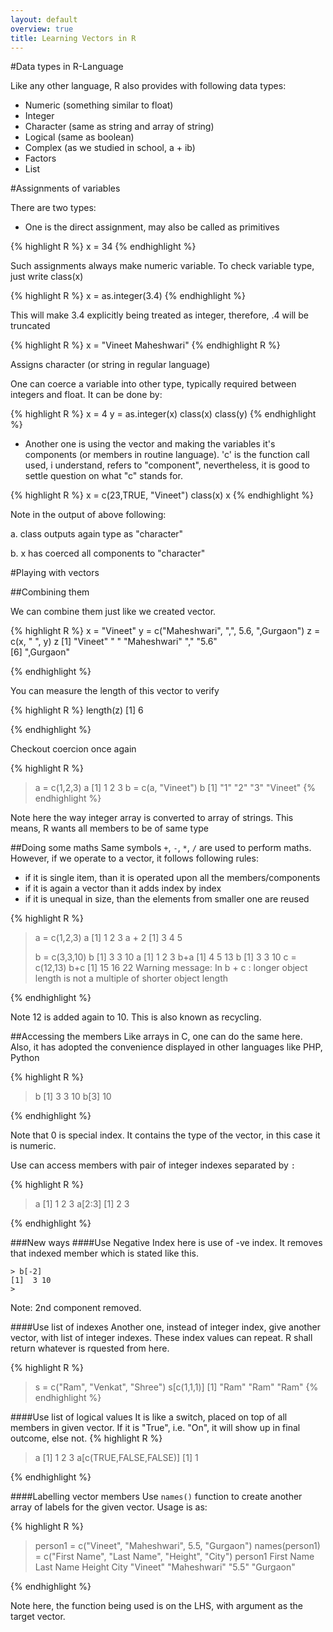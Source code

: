 ```yaml
---
layout: default
overview: true
title: Learning Vectors in R
---
```

#Data types in R-Language

Like any other language, R also provides with following data types:

+ Numeric (something similar to float)
+ Integer
+ Character (same as string and array of string)
+ Logical (same as boolean)
+ Complex (as we studied in school, a + ib)
+ Factors
+ List

#Assignments of variables

There are two types:
+ One is the direct assignment, may also be called as primitives

{% highlight R %}
x = 34
{% endhighlight %}

Such assignments always make numeric variable.
To check variable type, just write
class(x)

{% highlight R %}
x = as.integer(3.4)
{% endhighlight %}

This will make 3.4 explicitly being treated as integer, therefore, .4 will be truncated

{% highlight R %}
x = "Vineet Maheshwari"
{% endhighlight R %}

Assigns character (or string in regular language)

One can coerce a variable into other type, typically required between integers and float. It can be done by:


{% highlight R %}
x = 4
y = as.integer(x)
class(x)
class(y)
{% endhighlight %}

+ Another one is using the vector and making the variables it's components (or members in routine language). 'c' is the function call used, i understand, refers to "component", nevertheless, it is good to settle question on what "c" stands for.

{% highlight R %}
x = c(23,TRUE, "Vineet")
class(x)
x
{% endhighlight %}


Note in the output of above following:

a. class outputs again type as "character"

b. x has coerced all components to "character"

#Playing with vectors

##Combining them

We can combine them just like we created vector.

{% highlight R %}
x = "Vineet"
y = c("Maheshwari", ",", 5.6, ",Gurgaon")
z = c(x, " ", y)
z
[1] "Vineet"     " "          "Maheshwari" ","          "5.6"       
[6] ",Gurgaon"
> 
{% endhighlight %}

You can measure the length of this vector to verify

{% highlight R %}
length(z)
[1] 6
> 
{% endhighlight %}

Checkout coercion once again

{% highlight R %}
> a = c(1,2,3)
> a
[1] 1 2 3
> b = c(a, "Vineet")
> b
[1] "1"      "2"      "3"      "Vineet"
{% endhighlight %}

Note here the way integer array is converted to array of strings. This means, R wants all members to be of same type

##Doing some maths
Same symbols ``+``, ``-``, ``*``, ``/`` are used to perform maths. However, if we operate to a vector, it follows following rules:
+ if it is single item, than it is operated upon all the members/components
+ if it is again a vector than it adds index by index
+ if it is unequal in size, than the elements from smaller one are reused
 

{% highlight R %}
> a = c(1,2,3)
> a
[1] 1 2 3
> a + 2
[1] 3 4 5
> 
> b = c(3,3,10)
> b
> [1]  3  3 10
> a
[1] 1 2 3
> b+a
[1]  4  5 13
> b
[1]  3  3 10
> c = c(12,13)
> b+c
[1] 15 16 22
Warning message:
In b + c : longer object length is not a multiple of shorter object length
> 
{% endhighlight %}

Note 12 is added again to 10. This is also known as recycling.

##Accessing the members
Like arrays in C, one can do the same here. Also, it has adopted the convenience displayed in other languages like PHP, Python

{% highlight R %}
> b
[1]  3  3 10
> b[3]
> 10
> 
{% endhighlight %}

Note that 0 is special index. It contains the type of the vector, in this case it is numeric.

Use can access members with pair of integer indexes separated by ``:``

{% highlight R %}
> a
[1] 1 2 3
> a[2:3]
[1] 2 3
> 
{% endhighlight %}

###New ways
####Use Negative Index
here is use of -ve index. It removes that indexed member which is stated like this.
```
> b[-2]
[1]  3 10
> 
```
Note: 2nd component removed.

####Use list of indexes
Another one, instead of integer index, give another vector, with list of integer indexes. These index values can repeat. R shall return whatever is rquested from here.

{% highlight R %}
> s = c("Ram", "Venkat", "Shree")
> s[c(1,1,1)]
[1] "Ram" "Ram" "Ram"
{% endhighlight %}

####Use list of logical values
It is like a switch, placed on top of all members in given vector. If it is "True", i.e. "On", it will show up in final outcome, else not.
{% highlight R %}
> a
[1] 1 2 3
> a[c(TRUE,FALSE,FALSE)]
[1] 1
>
{% endhighlight %}

####Labelling vector members
Use ``names()`` function to create another array of labels for the given vector. Usage is as:

{% highlight R %}
> person1 = c("Vineet", "Maheshwari", 5.5, "Gurgaon")
> names(person1) = c("First Name", "Last Name", "Height", "City")
> person1
  First Name    Last Name       Height         City 
    "Vineet" "Maheshwari"        "5.5"    "Gurgaon" 
> 
{% endhighlight %}

Note here, the function being used is on the LHS, with argument as the target vector.

